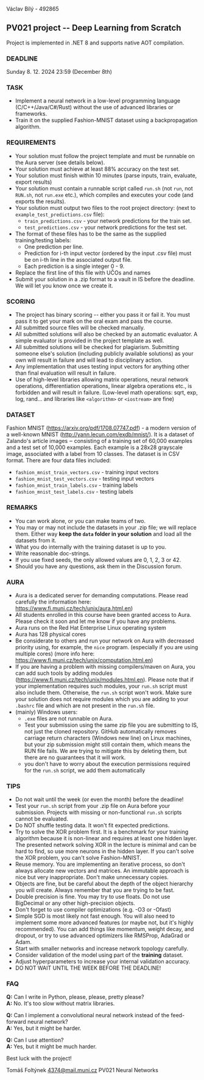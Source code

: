 Václav Bílý - 492865

## PV021 project -- Deep Learning from Scratch

Project is implemented in .NET 8 and supports native AOT compilation.

### DEADLINE

Sunday 8. 12. 2024 23:59 (December 8th)

### TASK

- Implement a neural network in a low-level programming language
  (C/C++/Java/C#/Rust) without the use of advanced libraries or frameworks.
- Train it on the supplied Fashion-MNIST dataset using a backpropagation
  algorithm.

### REQUIREMENTS

- Your solution must follow the project template and must be runnable on
  the Aura server (see details below).
- Your solution must achieve at least 88% accuracy on the test set.
- Your solution must finish within 10 minutes (parse inputs, train,
  evaluate, export results)
- Your solution must contain a runnable script called `run.sh` (not `run`,
  not `RUN.sh`, not `run.exe` etc.), which compiles and executes your code
  (and exports the results).
- Your solution must output two files to the root project directory:
  (next to `example_test_predictions.csv` file):
    - `train_predictions.csv` - your network predictions for the train set.
    - `test_predictions.csv`  - your network predictions for the test set.
- The format of these files has to be the same as the supplied
  training/testing labels:
    - One prediction per line.
    - Prediction for i-th input vector (ordered by the input .csv file)
      must be on i-th line in the associated output file.
    - Each prediction is a single integer 0 - 9.
- Replace the first line of this file with UČOs and names
- Submit your solution in a .zip format to a vault in IS before the deadline.
  We will let you know once we create it.

### SCORING

- The project has binary scoring -- either you pass it or fail it. You must
  pass it to get your mark on the oral exam and pass the course.
- All submitted source files will be checked manually.
- All submitted solutions will also be checked by an automatic evaluator.
  A simple evaluator is provided in the project template as well.
- All submitted solutions will be checked for plagiarism. Submitting someone
  else's solution (including publicly available solutions) as your own will
  result in failure and will lead to disciplinary action.
- Any implementation that uses testing input vectors for anything other than
  final evaluation will result in failure.
- Use of high-level libraries allowing matrix operations, neural network
  operations, differentiation operations, linear algebra operations etc., is
  forbidden and will result in failure. (Low-level math operations: sqrt,
  exp, log, rand... and libraries like `<algorithm>` or `<iostream>` are
  fine)

### DATASET

Fashion MNIST (https://arxiv.org/pdf/1708.07747.pdf) - a modern version of a
well-known MNIST (http://yann.lecun.com/exdb/mnist/). It is a dataset of
Zalando's article images ‒ consisting of a training set of 60,000 examples
and a test set of 10,000 examples. Each example is a 28x28 grayscale image,
associated with a label from 10 classes. The dataset is in CSV format. There
are four data files included:

- `fashion_mnist_train_vectors.csv`   - training input vectors
- `fashion_mnist_test_vectors.csv`    - testing input vectors
- `fashion_mnist_train_labels.csv`    - training labels
- `fashion_mnist_test_labels.csv`     - testing labels

### REMARKS

- You can work alone, or you can make teams of two.
- You may or may not include the datasets in your .zip file; we will
  replace them. Either way **keep the `data` folder in your solution**
  and load all the datasets from it.
- What you do internally with the training dataset is up to you.
- Write reasonable doc-strings.
- If you use fixed seeds, the only allowed values are 0, 1, 2, 3 or 42.
- Should you have any questions, ask them in the Discussion forum.

### AURA

- Aura is a dedicated server for demanding computations. Please read
  carefully the information here:
  https://www.fi.muni.cz/tech/unix/aura.html.en)
- All students enrolled in this course have been granted access to Aura.
  Please check it soon and let me know if you have any problems.
- Aura runs on the Red Hat Enterprise Linux operating system
- Aura has 128 physical cores
- Be considerate to others and run your network on Aura with decreased
  priority using, for example, the `nice` program. (especially if you are
  using multiple cores)
  (more info here: https://www.fi.muni.cz/tech/unix/computation.html.en)
- If you are having a problem with missing compilers/maven on Aura, you can
  add such tools by adding modules
  (https://www.fi.muni.cz/tech/unix/modules.html.en). Please note that
  if your implementation requires such modules, your `run.sh` script must
  also include them. Otherwise, the `run.sh` script won't work. Make sure
  your solution does not require modules which you are adding to your
  `.bashrc` file and which are not present in the `run.sh` file.
- (mainly) Windows users:
    - `.exe` files are not runnable on Aura.
    - Test your submission using the same zip file you are submitting to IS,
      not just the cloned repository. GitHub automatically removes carriage
      return characters (Windows new line) on Linux machines, but your zip
      submission might still contain them, which means the RUN file fails. We
      are trying to mitigate this by deleting them, but there are no guarantees
      that it will work.
    - you don't have to worry about the execution permissions required for the
      `run.sh` script, we add them automatically

### TIPS

- Do not wait until the week (or even the month) before the deadline!
- Test your `run.sh` script from your .zip file on Aura before your
  submission. Projects with missing or non-functional `run.sh` scripts cannot
  be evaluated.
- Do NOT shuffle testing data. It won't fit expected predictions.
- Try to solve the XOR problem first. It is a benchmark for your training
  algorithm because it is non-linear and requires at least one hidden layer.
  The presented network solving XOR in the lecture is minimal and can be
  hard to find, so use more neurons in the hidden layer. If you can't solve
  the XOR problem, you can't solve Fashion-MNIST.
- Reuse memory. You are implementing an iterative process, so don't always
  allocate new vectors and matrices. An immutable approach is nice but
  very inappropriate. Don't make unnecessary copies.
- Objects are fine, but be careful about the depth of the object hierarchy you
  will create. Always remember that you are trying to be fast.
- Double precision is fine. You may try to use floats. Do not use BigDecimal
  or any other high-precision objects.
- Don't forget to use compiler optimizations (e.g. -O3 or -Ofast)
- Simple SGD is most likely not fast enough. You will also need to
  implement some more advanced features (or maybe not, but it's highly
  recommended). You can add things like momentum, weight decay, and dropout,
  or try to use advanced optimizers like RMSProp, AdaGrad or Adam.
- Start with smaller networks and increase network topology carefully.
- Consider validation of the model using part of the **training** dataset.
- Adjust hyperparameters to increase your internal validation accuracy.
- DO NOT WAIT UNTIL THE WEEK BEFORE THE DEADLINE!

### FAQ

**Q:** Can I write in Python, please, please, pretty please?  
**A:** No. It's too slow without matrix libraries.

**Q:** Can I implement a convolutional neural network instead of the
feed-forward neural network?  
**A:** Yes, but it might be harder.

**Q:** Can I use attention?  
**A:** Yes, but it might be much harder.

Best luck with the project!

Tomáš Foltýnek
4374@mail.muni.cz
PV021 Neural Networks

